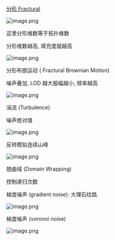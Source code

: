 
[分形 Fractural](https://www.bilibili.com/video/BV1zh4y1o7b3/?vd_source=ebf06d572d5366b5ef7bc5032fefb08d)

![image.png](https://image-1253155090.cos.ap-nanjing.myqcloud.com/202312111719090.png)

这里分形维数等于拓扑维数

分形维数越高, 填充度就越高

![image.png](https://image-1253155090.cos.ap-nanjing.myqcloud.com/202312111722531.png)



分形布朗运动 ( Fractural Brownian Motion)

噪声叠加, LOD 越大振幅越小, 频率越高

![image.png](https://image-1253155090.cos.ap-nanjing.myqcloud.com/202312111717171.png)


湍流 (Turbulence)

噪声绝对值

![image.png](https://image-1253155090.cos.ap-nanjing.myqcloud.com/202312111732101.png)

反转模拟连续山峰

![image.png](https://image-1253155090.cos.ap-nanjing.myqcloud.com/202312111733210.png)

翘曲域 (Domain Wrapping)

控制递归次数

梯度噪声 (gradient noise): 大理石纹路

![image.png](https://image-1253155090.cos.ap-nanjing.myqcloud.com/202312111737677.png)

梯度噪声 (voronoi noise)

![image.png](https://image-1253155090.cos.ap-nanjing.myqcloud.com/202312111739477.png)
